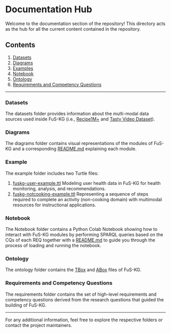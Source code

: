# Documentation Hub

Welcome to the documentation section of the repository! This directory acts as the hub for all the current content contained in the repository.

## Contents

1. [Datasets](https://github.com/IDA-FBK/FuS-KG/tree/main/documentation/datasets)
2. [Diagrams](https://github.com/IDA-FBK/FuS-KG/tree/main/diagrams)
3. [Examples](https://github.com/IDA-FBK/FuS-KG/tree/main/example)
4. [Notebook](https://github.com/IDA-FBK/FuS-KG/tree/main/notebook)
5. [Ontology](https://github.com/IDA-FBK/FuS-KG/tree/main/ontology)
6. [Requirements and Competency Questions](https://github.com/IDA-FBK/FuS-KG/tree/main/requirements)

---

### Datasets

The datasets folder provides information about the multi-modal data sources used inside FuS-KG (i.e., [Recipe1M+](https://im2recipe.csail.mit.edu/) and [Tasty Video Dataset](https://cvml.comp.nus.edu.sg/tasty/index.html)).

### Diagrams

The diagrams folder contains visual representations of the modules of FuS-KG and a corresponding [README.md](https://github.com/IDA-FBK/FuS-KG/blob/main/diagrams/README.md) explaining each module.

### Example

The example folder includes two Turtle files:

1. [fuskg-user-example.ttl](https://media.githubusercontent.com/media/IDA-FBK/FuS-KG/refs/heads/main/example/fuskg-user-example.ttl) Modeling user health data in FuS-KG for health monitoring, analysis, and recommendations.
2. [fuskg-notcooking-example.ttl](https://media.githubusercontent.com/media/IDA-FBK/FuS-KG/refs/heads/main/example/fuskg-notcooking-example.ttl) Representing a sequence of steps required to complete an activity (non-cooking domain) with multimodal resources for instructional applications.

### Notebook

The Notebook folder contains a Python Colab Notebook showing how to interact with FuS-KG modules by performing SPARQL queries based on the CQs of each REQ together with a [README.md](https://github.com/IDA-FBK/FuS-KG/blob/main/notebook/README.md)
to guide you through the process of loading and running the notebook.

### Ontology

The ontology folder contains the [TBox](https://github.com/IDA-FBK/FuS-KG/tree/main/ontology/TBox) and [ABox](https://github.com/IDA-FBK/FuS-KG/tree/main/ontology/ABox) files of FuS-KG.

### Requirements and Competency Questions

The requirements folder contains the set of high-level requirements and competency questions derived from the research questions that guided the building of FuS-KG.

---

For any additional information, feel free to explore the respective folders or contact the project maintainers.

